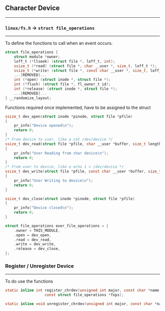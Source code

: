 ## Character Device
---


### `linux/fs.h` -> `struct file_operations`
--- 
To define the functions to call when an event occurs. 
```c
struct file_operations {
	struct module *owner;
	loff_t (*llseek) (struct file *, loff_t, int);
	ssize_t (*read) (struct file *, char __user *, size_t, loff_t *);
	ssize_t (*write) (struct file *, const char __user *, size_t, loff_t *);
	...[REMOVED]...
	int (*open) (struct inode *, struct file *);
	int (*flush) (struct file *, fl_owner_t id);
	int (*release) (struct inode *, struct file *);
	...[REMOVED]...
} __randomize_layout;
```
Functions required once implemented, have to be assigned to the struct
```c
ssize_t dev_open(struct inode *pinode, struct file *pfile) 
{
    pr_info("Device opened\n");
    return 0;
}
/* From device to user, like a cat /dev/device */
ssize_t dev_read(struct file *pfile, char __user *buffer, size_t length, loff_t *offset) 
{
    pr_info("User Reading from char device\n");
    return 0;
}
/* From user to device, like a echo 1 > /dev/device */
ssize_t dev_write(struct file *pfile, const char __user *buffer, size_t length, loff_t *offset) 
{
    pr_info("User Writing to device\n");
    return 0;
}

ssize_t dev_close(struct inode *pinode, struct file *pfile)
{
    pr_info("Device closed\n");
    return 0;
}

struct file_operations exer_file_operations = { 
    .owner = THIS_MODULE,
    .open = dev_open,
    .read = dev_read,
    .write = dev_write,
    .release = dev_close,
};
```

### Register / Unregister Device
---
To do use the functions
```c
static inline int register_chrdev(unsigned int major, const char *name,
				  const struct file_operations *fops);

static inline void unregister_chrdev(unsigned int major, const char *name);
```
